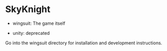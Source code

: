 SkyKnight
=========

* wingsuit: The game itself

* unity: deprecated

Go into the wingsuit directory for installation and development instructions.
